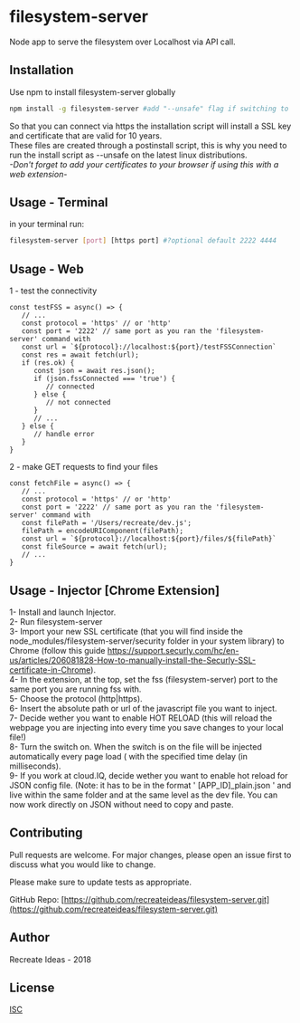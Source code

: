 # filesystem-server

Node app to serve the filesystem over Localhost via API call.

## Installation

Use npm to install filesystem-server globally

```bash
npm install -g filesystem-server #add "--unsafe" flag if switching to 'nobody' user
```
So that you can connect via https the installation script will install a SSL key and certificate that are valid for 10 years.\
These files are created through a postinstall script, this is why you need to run the install script as --unsafe on the latest linux distributions.\
*-Don't forget to add your certificates to your browser if using this with a web extension-*

## Usage - Terminal
in your terminal run:
```bash
filesystem-server [port] [https port] #?optional default 2222 4444
```
## Usage - Web
1 - test the connectivity
```
const testFSS = async() => {
   // ...
   const protocol = 'https' // or 'http'
   const port = '2222' // same port as you ran the 'filesystem- server' command with
   const url = `${protocol}://localhost:${port}/testFSSConnection`
   const res = await fetch(url);
   if (res.ok) {
      const json = await res.json();
      if (json.fssConnected === 'true') {
         // connected
      } else {
         // not connected
      }
      // ...
   } else {
      // handle error
   }
}

```
2 - make GET requests to find your files

```
const fetchFile = async() => {
   // ...
   const protocol = 'https' // or 'http'
   const port = '2222' // same port as you ran the 'filesystem- server' command with
   const filePath = '/Users/recreate/dev.js';
   filePath = encodeURIComponent(filePath); 
   const url = `${protocol}://localhost:${port}/files/${filePath}`
   const fileSource = await fetch(url);
   // ...
}

```
## Usage - Injector [Chrome Extension]

1- Install and launch Injector.\
2- Run filesystem-server\
3- Import your new SSL certificate (that you will find inside the node_modules/filesystem-server/security folder in your system library) to Chrome (follow this guide https://support.securly.com/hc/en-us/articles/206081828-How-to-manually-install-the-Securly-SSL-certificate-in-Chrome).\
4- In the extension, at the top, set the fss (filesystem-server) port to the same port you are running fss with.\
5- Choose the protocol (http|https).\
6- Insert the absolute path or url of the javascript file you want to inject.\
7- Decide wether you want to enable HOT RELOAD (this will reload the webpage you are injecting into every time you save changes to your local file!)\
8- Turn the switch on. When the switch is on the file will be injected automatically every page load ( with the specified time delay (in milliseconds).\
9- If you work at cloud.IQ, decide wether you want to enable hot reload for JSON config file. (Note: it has to be in the format ' [APP_ID]_plain.json ' and live within the same folder and at the same level as the dev file. You can now work directly on JSON without need to copy and paste.


## Contributing
Pull requests are welcome. For major changes, please open an issue first to discuss what you would like to change.

Please make sure to update tests as appropriate.

GitHub Repo: [https://github.com/recreateideas/filesystem-server.git](https://github.com/recreateideas/filesystem-server.git)

## Author
Recreate Ideas - 2018
## License
[ISC](https://choosealicense.com/licenses/isc/)
